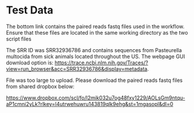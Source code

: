 # Test Data

The bottom link contains the paired reads fastq files used in the workflow. Ensure that these files are located in the same working directory as the two script files


The SRR ID was SRR32936786 and contains sequences from Pasteurella multocida from sick animals located throughout the US. 
The webpage GUI download option is: https://trace.ncbi.nlm.nih.gov/Traces/?view=run_browser&acc=SRR32936786&display=metadata.

File was too large to upload.
Please download the paired reads fastq files from shared dropbox below:

https://www.dropbox.com/scl/fo/l2mik032u7og48fxy1229/AOLsGm9ntqu-aP1cmni2yLk?rlkey=l4utrwehuwru143819qlk9ehg&st=1mgasopl&dl=0


